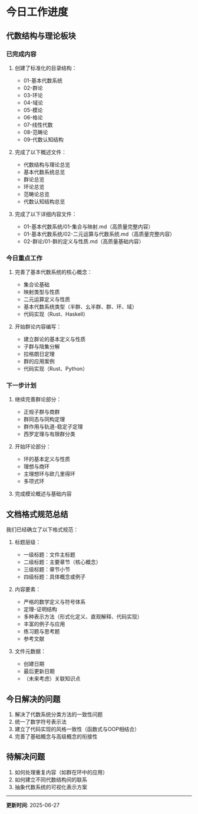 # 今日工作进度

## 代数结构与理论板块

### 已完成内容

1. 创建了标准化的目录结构：
   - 01-基本代数系统
   - 02-群论
   - 03-环论
   - 04-域论
   - 05-模论
   - 06-格论
   - 07-线性代数
   - 08-范畴论
   - 09-代数认知结构

2. 完成了以下概述文件：
   - 代数结构与理论总览
   - 基本代数系统总览
   - 群论总览
   - 环论总览
   - 范畴论总览
   - 代数认知结构总览

3. 完成了以下详细内容文件：
   - 01-基本代数系统/01-集合与映射.md（高质量完整内容）
   - 01-基本代数系统/02-二元运算与代数系统.md（高质量完整内容）
   - 02-群论/01-群的定义与性质.md（高质量基础内容）

### 今日重点工作

1. 完善了基本代数系统的核心概念：
   - 集合论基础
   - 映射类型与性质
   - 二元运算定义与性质
   - 基本代数系统类型（半群、幺半群、群、环、域）
   - 代码实现（Rust、Haskell）

2. 开始群论内容编写：
   - 建立群论的基本定义与性质
   - 子群与陪集分解
   - 拉格朗日定理
   - 群的应用案例
   - 代码实现（Rust、Python）

### 下一步计划

1. 继续完善群论部分：
   - 正规子群与商群
   - 群同态与同构定理
   - 群作用与轨道-稳定子定理
   - 西罗定理与有限群分类

2. 开始环论部分：
   - 环的基本定义与性质
   - 理想与商环
   - 主理想环与欧几里得环
   - 多项式环

3. 完成模论概述与基础内容

## 文档格式规范总结

我们已经确立了以下格式规范：

1. 标题层级：
   - 一级标题：文件主标题
   - 二级标题：主要章节（核心概念）
   - 三级标题：章节小节
   - 四级标题：具体概念或例子

2. 内容要素：
   - 严格的数学定义与符号体系
   - 定理-证明结构
   - 多种表示方法（形式化定义、直观解释、代码实现）
   - 丰富的例子与应用
   - 练习题与思考题
   - 参考文献

3. 文件元数据：
   - 创建日期
   - 最后更新日期
   - （未来考虑）关联知识点

## 今日解决的问题

1. 解决了代数系统分类方法的一致性问题
2. 统一了数学符号表示法
3. 建立了代码实现的风格一致性（函数式与OOP相结合）
4. 完善了基础概念与高级概念的衔接性

## 待解决问题

1. 如何处理重复内容（如群在环中的应用）
2. 如何建立不同代数结构间的联系
3. 抽象代数系统的可视化表示方案

---

**更新时间**: 2025-06-27
